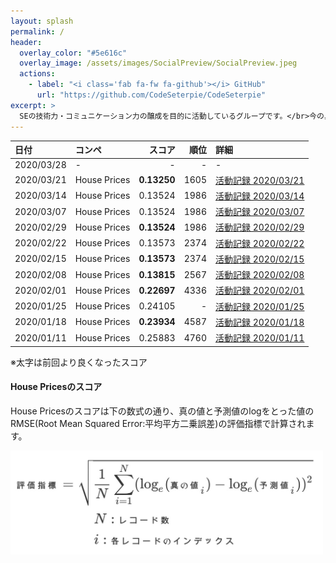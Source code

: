 ```yaml
---
layout: splash
permalink: /
header:
  overlay_color: "#5e616c"
  overlay_image: /assets/images/SocialPreview/SocialPreview.jpeg
  actions:
    - label: "<i class='fab fa-fw fa-github'></i> GitHub"
      url: "https://github.com/CodeSeterpie/CodeSeterpie"
excerpt: >
  SEの技術力・コミュニケーション力の醸成を目的に活動しているグループです。</br>今の具体的な活動は、Googleの子会社が運営するAIのコンペティションプラットフォーム『Kaggle（カグル）』に、素人ながらプライベートで参加しています。Kaggleへの参加は「データサイエンティストの技術力（知識と経験）の向上」と「新たな仲間づくり」を目的としています。
---
```


|日付|コンペ|スコア|順位|詳細|
|:---|:---|---:|---:|:---|
|2020/03/28|-|-|-|-|
|2020/03/21|House Prices|**0.13250**|1605|[活動記録 2020/03/21](https://codeseterpie.github.io/blog/report_20200321/)|
|2020/03/14|House Prices|0.13524|1986|[活動記録 2020/03/14](https://codeseterpie.github.io/blog/report_20200314/)|
|2020/03/07|House Prices|0.13524|1986|[活動記録 2020/03/07](https://codeseterpie.github.io/blog/report_20200307/)|
|2020/02/29|House Prices|**0.13524**|1986|[活動記録 2020/02/29](https://codeseterpie.github.io/blog/report_20200229/)|
|2020/02/22|House Prices|0.13573|2374|[活動記録 2020/02/22](https://codeseterpie.github.io/blog/report_20200222/)|
|2020/02/15|House Prices|**0.13573**|2374|[活動記録 2020/02/15](https://codeseterpie.github.io/blog/report_20200215/)|
|2020/02/08|House Prices|**0.13815**|2567|[活動記録 2020/02/08](https://codeseterpie.github.io/blog/report_20200208/)|
|2020/02/01|House Prices|**0.22697**|4336|[活動記録 2020/02/01](https://codeseterpie.github.io/blog/report_20200201/)|
|2020/01/25|House Prices|0.24105|-|[活動記録 2020/01/25](https://codeseterpie.github.io/blog/report_20200125/)|
|2020/01/18|House Prices|**0.23934**|4587|[活動記録 2020/01/18](https://codeseterpie.github.io/blog/report_20200118/)|
|2020/01/11|House Prices|0.25883|4760|[活動記録 2020/01/11](https://codeseterpie.github.io/blog/report_20200111/)|

※太字は前回より良くなったスコア

#### House Pricesのスコア
House Pricesのスコアは下の数式の通り、真の値と予測値のlogをとった値のRMSE(Root Mean Squared Error:平均平方二乗誤差)の評価指標で計算されます。

<img src="/assets/images/github/%E8%A9%95%E4%BE%A1%E6%8C%87%E6%A8%99_HousePrices.jpg" width="500">

